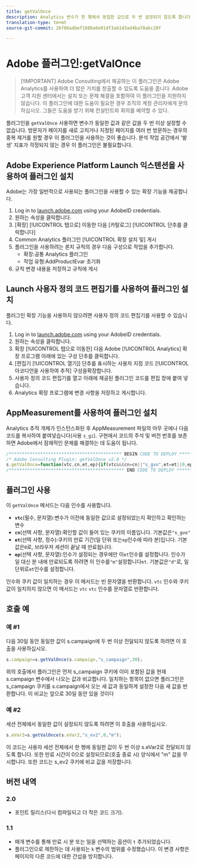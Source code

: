 ```yaml
---
title: getValOnce
description: Analytics 변수가 한 행에서 동일한 값으로 두 번 설정되지 않도록 합니다.
translation-type: tm+mt
source-git-commit: 26f06adbef1608a6e01df3ab1d3ad4ba78abc28f

---
```



# Adobe 플러그인:getValOnce

> [!IMPORTANT] Adobe Consulting에서 제공하는 이 플러그인은 Adobe Analytics를 사용하여 더 많은 가치를 창출할 수 있도록 도움을 줍니다. Adobe 고객 지원 센터에서는 설치 또는 문제 해결을 포함하여 이 플러그인을 지원하지 않습니다. 이 플러그인에 대한 도움이 필요한 경우 조직의 계정 관리자에게 문의하십시오. 그들은 도움을 받기 위해 컨설턴트와 회의를 예약할 수 있다.

플러그인을 `getValOnce` 사용하면 변수가 동일한 값과 같은 값을 두 번 이상 설정할 수 없습니다. 방문자가 페이지를 새로 고치거나 지정된 페이지를 여러 번 방문하는 경우의 중복 제거를 원할 경우 이 플러그인을 사용하는 것이 좋습니다. 분석 작업 공간에서 &#39;발생&#39; 지표가 걱정되지 않는 경우 이 플러그인은 불필요합니다.

## Adobe Experience Platform Launch 익스텐션을 사용하여 플러그인 설치

Adobe는 가장 일반적으로 사용되는 플러그인을 사용할 수 있는 확장 기능을 제공합니다.

1. Log in to [launch.adobe.com](https://launch.adobe.com) using your AdobeID credentials.
1. 원하는 속성을 클릭합니다.
1. [확장] [!UICONTROL 탭으로] 이동한 다음 [카탈로그] [!UICONTROL 단추를 클릭합니다]
1. Common Analytics 플러그인 [!UICONTROL 확장 설치 및] 게시
1. 플러그인을 사용하려는 론치 규칙의 경우 다음 구성으로 작업을 추가합니다.
   * 확장:공통 Analytics 플러그인
   * 작업 유형:AddProductEvar 초기화
1. 규칙 변경 내용을 저장하고 규칙에 게시

## Launch 사용자 정의 코드 편집기를 사용하여 플러그인 설치

플러그인 확장 기능을 사용하지 않으려면 사용자 정의 코드 편집기를 사용할 수 있습니다.

1. Log in to [launch.adobe.com](https://launch.adobe.com) using your AdobeID credentials.
1. 원하는 속성을 클릭합니다.
1. 확장 [!UICONTROL 탭으로 이동한] 다음 Adobe [!UICONTROL Analytics] 확장 프로그램 아래에 있는 구성 단추를 클릭합니다.
1. [편집기 [!UICONTROL 열기]] 단추를 표시하는 사용자 지정 코드 [!UICONTROL 아코디언을 사용하여 추적] 구성을확장합니다.
1. 사용자 정의 코드 편집기를 열고 아래에 제공된 플러그인 코드를 편집 창에 붙여 넣습니다.
1. Analytics 확장 프로그램에 변경 사항을 저장하고 게시합니다.

## AppMeasurement를 사용하여 플러그인 설치

Analytics 추적 개체가 인스턴스화된 후 AppMeasurement 파일의 아무 곳에나 다음 코드를 복사하여 붙여넣습니다(사용 `s_gi`). 구현에서 코드의 주석 및 버전 번호를 보존하면 Adobe에서 잠재적인 문제를 해결하는 데 도움이 됩니다.

```js
/******************************************* BEGIN CODE TO DEPLOY *******************************************/
/* Adobe Consulting Plugin: getValOnce v2.0 */
s.getValOnce=function(vtc,cn,et,ep){if(vtc&&(cn=cn||"s_gvo",et=et||0,ep="m"===ep?6E4:864E5,vtc!==this.c_r(cn))){var e=new Date;e.setTime(e.getTime()+et*ep);this.c_w(cn,vtc,0===et?0:ep);return vtc}return""};
/******************************************** END CODE TO DEPLOY ********************************************/
```

## 플러그인 사용

이 `getValOnce` 메서드는 다음 인수를 사용합니다.

* **`vtc`**(필수, 문자열):변수가 이전에 동일한 값으로 설정되었는지 확인하고 확인하는 변수
* **`cn`**(선택 사항, 문자열):확인할 값이 들어 있는 쿠키의 이름입니다. 기본값은`"s_gvo"`
* **`et`**(선택 사항, 정수):쿠키의 만료 기간(일 단위 또는`ep`인수에 따라 분)입니다. 기본값은`0`로, 브라우저 세션이 끝날 때 만료됩니다.
* **`ep`**(선택 사항, 문자열):인수가 설정되는 경우에만 이`et`인수를 설정합니다. 인수가 일 대신 분 내에 만료되도록 하려면 이 인수를`"m"`설정합니다`et`. 기본값은`"d"`로, 일 단위로`et`인수를 설정합니다.

인수와 쿠키 값이 일치하는 경우 이 메서드는 빈 문자열을 반환합니다. `vtc` 인수와 쿠키 값이 일치하지 않으면 이 메서드는 `vtc` `vtc` 인수를 문자열로 반환합니다.

## 호출 예

### 예 #1

다음 30일 동안 동일한 값이 s.campaign에 두 번 이상 전달되지 않도록 하려면 이 호출을 사용하십시오.

```js
s.campaign=s.getValOnce(s.campaign,"s_campaign",30);
```

위의 호출에서 플러그인은 먼저 s_campaign 쿠키에 이미 포함된 값을 현재 s.campaign 변수에서 나오는 값과 비교합니다.   일치하는 항목이 없으면 플러그인은 s_campaign 쿠키를 s.campaign에서 오는 새 값과 동일하게 설정한 다음 새 값을 반환합니다.   이 비교는 앞으로 30일 동안 있을 것이다

### 예 #2

세션 전체에서 동일한 값이 설정되지 않도록 하려면 이 호출을 사용하십시오.

```js
s.eVar2=s.getValOnce(s.eVar2,"s_ev2",0,"m");
```

이 코드는 사용자 세션 전체에서 한 행에 동일한 값이 두 번 이상 s.eVar2로 전달되지 않도록 합니다.  또한 만료 시간이 0으로 설정되므로(호출 종료 시) 양식에서 &quot;m&quot; 값을 무시합니다.   또한 코드는 s_ev2 쿠키에 비교 값을 저장합니다.

## 버전 내역

### 2.0

* 포인트 릴리스(다시 컴파일되고 더 작은 코드 크기).

### 1.1

* 매개 변수를 통해 만료 시 분 또는 일을 선택하는 옵션이 `t` 추가되었습니다.
* 플러그인으로 제한하는 데 사용되는 `k` 변수의 범위를 수정했습니다. 이 변경 사항은 페이지의 다른 코드에 대한 간섭을 방지합니다.
